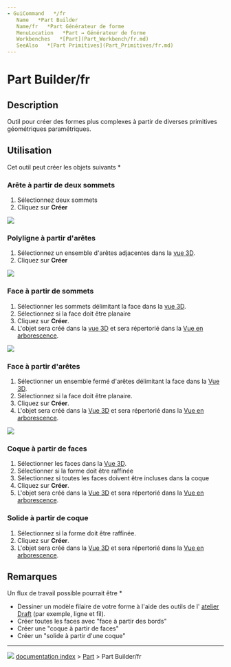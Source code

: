 ```yaml
---
- GuiCommand   */fr
   Name   *Part Builder
   Name/fr   *Part Générateur de forme
   MenuLocation   *Part → Générateur de forme
   Workbenches   *[Part](Part_Workbench/fr.md)
   SeeAlso   *[Part Primitives](Part_Primitives/fr.md)
---
```


# Part Builder/fr

## Description

Outil pour créer des formes plus complexes à partir de diverses primitives géométriques paramétriques.

## Utilisation

Cet outil peut créer les objets suivants    *

### Arête à partir de deux sommets 

1.  Sélectionnez deux sommets
2.  Cliquez sur **Créer**

![](images/Edge_from_verts-1.gif )

### Polyligne à partir d\'arêtes 

1.  Sélectionnez un ensemble d\'arêtes adjacentes dans la [vue 3D](3D_view/fr.md).
2.  Cliquez sur **Créer**

![](images/Wire_from_edges-1.gif )

### Face à partir de sommets 

1.  Sélectionner les sommets délimitant la face dans la [vue 3D](3D_view/fr.md).
2.  Sélectionnez si la face doit être planaire
3.  Cliquez sur **Créer**.
4.  L\'objet sera créé dans la [vue 3D](3D_view/fr.md) et sera répertorié dans la [Vue en arborescence](Tree_view/fr.md).

![](images/Face_from_verts.gif )

### Face à partir d\'arêtes 

1.  Sélectionner un ensemble fermé d\'arêtes délimitant la face dans la [Vue 3D](3D_view/fr.md).
2.  Sélectionnez si la face doit être planaire.
3.  Cliquez sur **Créer**.
4.  L\'objet sera créé dans la [Vue 3D](3D_view/fr.md) et sera répertorié dans la [Vue en arborescence](Tree_view/fr.md).

![](images/Face_from_edges.gif )

### Coque à partir de faces 

1.  Sélectionner les faces dans la [Vue 3D](3D_view/fr.md).
2.  Sélectionner si la forme doit être raffinée
3.  Sélectionnez si toutes les faces doivent être incluses dans la coque
4.  Cliquez sur **Créer**.
5.  L\'objet sera créé dans la [Vue 3D](3D_view/fr.md) et sera répertorié dans la [Vue en arborescence](Tree_view/fr.md).

### Solide à partir de coque 

1.  Sélectionnez si la forme doit être raffinée.
2.  Cliquez sur **Créer**.
3.  L\'objet sera créé dans la [Vue 3D](3D_view/fr.md) et sera répertorié dans la [Vue en arborescence](Tree_view/fr.md).

## Remarques

Un flux de travail possible pourrait être   *

-   Dessiner un modèle filaire de votre forme à l\'aide des outils de l\'<img alt="" src=images/Workbench_Draft.svg  style="width   *24px;"> [atelier Draft](Draft_Workbench/fr.md) (par exemple, ligne et fil).
-   Créer toutes les faces avec \"face à partir des bords\"
-   Créer une \"coque à partir de faces\"
-   Créer un \"solide à partir d\'une coque\"



---
![](images/Right_arrow.png) [documentation index](../README.md) > [Part](Part_Workbench.md) > Part Builder/fr
